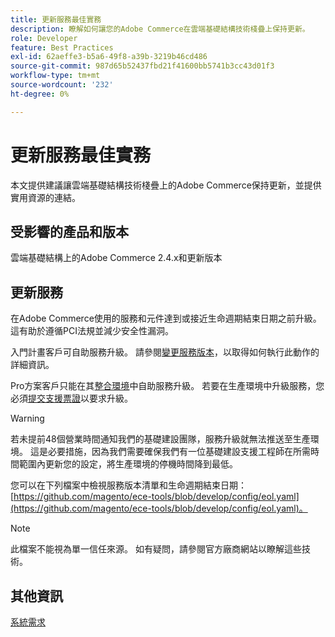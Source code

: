 ```yaml
---
title: 更新服務最佳實務
description: 瞭解如何讓您的Adobe Commerce在雲端基礎結構技術棧疊上保持更新。
role: Developer
feature: Best Practices
exl-id: 62aeffe3-b5a6-49f8-a39b-3219b46cd486
source-git-commit: 987d65b52437fbd21f41600bb5741b3cc43d01f3
workflow-type: tm+mt
source-wordcount: '232'
ht-degree: 0%

---
```


# 更新服務最佳實務

本文提供建議讓雲端基礎結構技術棧疊上的Adobe Commerce保持更新，並提供實用資源的連結。

## 受影響的產品和版本

雲端基礎結構上的Adobe Commerce 2.4.x和更新版本

## 更新服務

在Adobe Commerce使用的服務和元件達到或接近生命週期結束日期之前升級。 這有助於遵循PCI法規並減少安全性漏洞。

入門計畫客戶可自助服務升級。 請參閱[變更服務版本](https://experienceleague.adobe.com/en/docs/commerce-cloud-service/user-guide/configure/service/services-yaml#change-service-version)，以取得如何執行此動作的詳細資訊。

Pro方案客戶只能在其[整合環境](https://experienceleague.adobe.com/docs/commerce-knowledge-base/kb/announcements/commerce-announcements/integration-environment-enhancement-request-pro-and-starter.html)中自助服務升級。 若要在生產環境中升級服務，您必須[提交支援票證](https://experienceleague.adobe.com/docs/commerce-knowledge-base/kb/help-center-guide/magento-help-center-user-guide.html#submit-ticket)以要求升級。

>[!WARNING]
>
>若未提前48個營業時間通知我們的基礎建設團隊，服務升級就無法推送至生產環境。 這是必要措施，因為我們需要確保我們有一位基礎建設支援工程師在所需時間範圍內更新您的設定，將生產環境的停機時間降到最低。

您可以在下列檔案中檢視服務版本清單和生命週期結束日期： [https://github.com/magento/ece-tools/blob/develop/config/eol.yaml](https://github.com/magento/ece-tools/blob/develop/config/eol.yaml)。

>[!NOTE]
>
>此檔案不能視為單一信任來源。 如有疑問，請參閱官方廠商網站以瞭解這些技術。

## 其他資訊

[系統需求](../../../installation/system-requirements.md)

